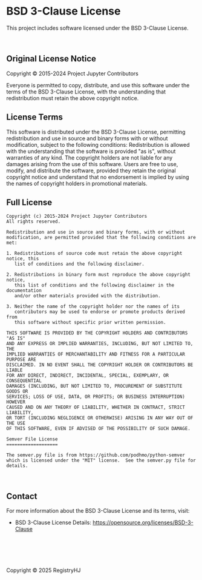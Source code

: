 # BSD 3-Clause License

This project includes software licensed under the BSD 3-Clause License.

<br />

## Original License Notice

Copyright © 2015-2024 Project Jupyter Contributors

Everyone is permitted to copy, distribute, and use this software under the terms of the BSD 3-Clause License, with the understanding that redistribution must retain the above copyright notice.

## License Terms

This software is distributed under the BSD 3-Clause License, permitting redistribution and use in source and binary forms with or without modification, subject to the following conditions:
Redistribution is allowed with the understanding that the software is provided "as is", without warranties of any kind. The copyright holders are not liable for any damages arising from the use of this software.
Users are free to use, modify, and distribute the software, provided they retain the original copyright notice and understand that no endorsement is implied by using the names of copyright holders in promotional materials.

## Full License

```
Copyright (c) 2015-2024 Project Jupyter Contributors
All rights reserved.

Redistribution and use in source and binary forms, with or without
modification, are permitted provided that the following conditions are met:

1. Redistributions of source code must retain the above copyright notice, this
   list of conditions and the following disclaimer.

2. Redistributions in binary form must reproduce the above copyright notice,
   this list of conditions and the following disclaimer in the documentation
   and/or other materials provided with the distribution.

3. Neither the name of the copyright holder nor the names of its
   contributors may be used to endorse or promote products derived from
   this software without specific prior written permission.

THIS SOFTWARE IS PROVIDED BY THE COPYRIGHT HOLDERS AND CONTRIBUTORS "AS IS"
AND ANY EXPRESS OR IMPLIED WARRANTIES, INCLUDING, BUT NOT LIMITED TO, THE
IMPLIED WARRANTIES OF MERCHANTABILITY AND FITNESS FOR A PARTICULAR PURPOSE ARE
DISCLAIMED. IN NO EVENT SHALL THE COPYRIGHT HOLDER OR CONTRIBUTORS BE LIABLE
FOR ANY DIRECT, INDIRECT, INCIDENTAL, SPECIAL, EXEMPLARY, OR CONSEQUENTIAL
DAMAGES (INCLUDING, BUT NOT LIMITED TO, PROCUREMENT OF SUBSTITUTE GOODS OR
SERVICES; LOSS OF USE, DATA, OR PROFITS; OR BUSINESS INTERRUPTION) HOWEVER
CAUSED AND ON ANY THEORY OF LIABILITY, WHETHER IN CONTRACT, STRICT LIABILITY,
OR TORT (INCLUDING NEGLIGENCE OR OTHERWISE) ARISING IN ANY WAY OUT OF THE USE
OF THIS SOFTWARE, EVEN IF ADVISED OF THE POSSIBILITY OF SUCH DAMAGE.

Semver File License
===================

The semver.py file is from https://github.com/podhmo/python-semver
which is licensed under the "MIT" license.  See the semver.py file for details.
```

<br />

## Contact

For more information about the BSD 3-Clause License and its terms, visit:

- BSD 3-Clause License Details: https://opensource.org/licenses/BSD-3-Clause

# <br />

Copyright © 2025 RegistryHJ

